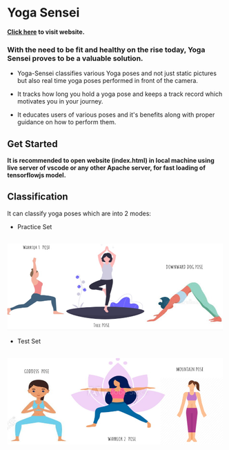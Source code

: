 # Yoga Sensei

<b><a href="http://127.0.0.1:5500/Exercise-And-Yoga-Tracker/index.html#mobile-application">Click here</a> to visit website.</b>

### With the need to be fit and healthy on the rise today, Yoga Sensei proves to be a valuable solution. 

* Yoga-Sensei classifies various Yoga poses and not just static pictures but also real time yoga poses performed in front of the camera. 

* It tracks how long you hold a yoga pose and keeps a track record which motivates you in your journey.

* It educates users of various poses and it's benefits along with proper guidance on how to perform them.

## Get Started

<b>It is recommended to open website (index.html) in local machine using live server of vscode or any other Apache server, for fast loading of tensorflowjs model.</b>

## Classification

It can classify yoga poses which are into 2 modes:

* Practice Set
<br><br>
<img src = "./static/imgs/yoga_set1.jpeg" width="500px" height = "200px">


* Test Set
<br><br>
<img src = "./static/imgs/yoga_set2.jpeg" width="500px" height = "200px">
